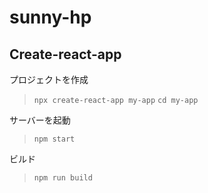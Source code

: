 # sunny-hp

## Create-react-app

プロジェクトを作成
> `npx create-react-app my-app`
> `cd my-app`  

サーバーを起動
> `npm start`

ビルド
> `npm run build`

